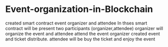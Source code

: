 # Event-organization-in-Blockchain
created smart contract event organizer and attendee
In thses smart contract will be present two participants (organizer,attendee)
organizer will organize the event and attendee attend the event
organizer created event and ticket distribute.
 attendee will be buy the ticket and enjoy the event
